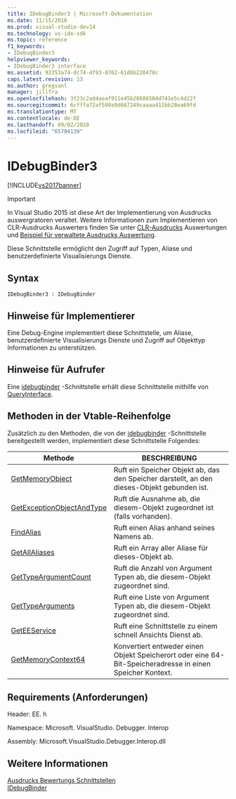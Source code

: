 ```yaml
---
title: IDebugBinder3 | Microsoft-Dokumentation
ms.date: 11/15/2016
ms.prod: visual-studio-dev14
ms.technology: vs-ide-sdk
ms.topic: reference
f1_keywords:
- IDebugBinder3
helpviewer_keywords:
- IDebugBinder3 interface
ms.assetid: 92353a74-dc74-4f93-8762-61d6b220478c
caps.latest.revision: 13
ms.author: gregvanl
manager: jillfra
ms.openlocfilehash: 3f23c2ad4aeaf911e45b28686584d741e5c4d22f
ms.sourcegitcommit: 6cfffa72af599a9d667249caaaa411bb28ea69fd
ms.translationtype: MT
ms.contentlocale: de-DE
ms.lasthandoff: 09/02/2020
ms.locfileid: "65704139"
---
```

# <a name="idebugbinder3"></a>IDebugBinder3
[!INCLUDE[vs2017banner](../../../includes/vs2017banner.md)]

> [!IMPORTANT]
> In Visual Studio 2015 ist diese Art der Implementierung von Ausdrucks auswergratoren veraltet. Weitere Informationen zum Implementieren von CLR-Ausdrucks Auswerters finden Sie unter [CLR-Ausdrucks](https://github.com/Microsoft/ConcordExtensibilitySamples/wiki/CLR-Expression-Evaluators) Auswertungen und [Beispiel für verwaltete Ausdrucks Auswertung](https://github.com/Microsoft/ConcordExtensibilitySamples/wiki/Managed-Expression-Evaluator-Sample).  
  
 Diese Schnittstelle ermöglicht den Zugriff auf Typen, Aliase und benutzerdefinierte Visualisierungs Dienste.  
  
## <a name="syntax"></a>Syntax  
  
```  
IDebugBinder3 : IDebugBinder  
```  
  
## <a name="notes-for-implementers"></a>Hinweise für Implementierer  
 Eine Debug-Engine implementiert diese Schnittstelle, um Aliase, benutzerdefinierte Visualisierungs Dienste und Zugriff auf Objekttyp Informationen zu unterstützen.  
  
## <a name="notes-for-callers"></a>Hinweise für Aufrufer  
 Eine [idebugbinder](../../../extensibility/debugger/reference/idebugbinder.md) -Schnittstelle erhält diese Schnittstelle mithilfe von [QueryInterface](https://msdn.microsoft.com/library/62fce95e-aafa-4187-b50b-e6611b74c3b3).  
  
## <a name="methods-in-vtable-order"></a>Methoden in der Vtable-Reihenfolge  
 Zusätzlich zu den Methoden, die von der [idebugbinder](../../../extensibility/debugger/reference/idebugbinder.md) -Schnittstelle bereitgestellt werden, implementiert diese Schnittstelle Folgendes:  
  
|Methode|BESCHREIBUNG|  
|------------|-----------------|  
|[GetMemoryObject](../../../extensibility/debugger/reference/idebugbinder3-getmemoryobject.md)|Ruft ein Speicher Objekt ab, das den Speicher darstellt, an den dieses-Objekt gebunden ist.|  
|[GetExceptionObjectAndType](../../../extensibility/debugger/reference/idebugbinder3-getexceptionobjectandtype.md)|Ruft die Ausnahme ab, die diesem-Objekt zugeordnet ist (falls vorhanden).|  
|[FindAlias](../../../extensibility/debugger/reference/idebugbinder3-findalias.md)|Ruft einen Alias anhand seines Namens ab.|  
|[GetAllAliases](../../../extensibility/debugger/reference/idebugbinder3-getallaliases.md)|Ruft ein Array aller Aliase für dieses-Objekt ab.|  
|[GetTypeArgumentCount](../../../extensibility/debugger/reference/idebugbinder3-gettypeargumentcount.md)|Ruft die Anzahl von Argument Typen ab, die diesem-Objekt zugeordnet sind.|  
|[GetTypeArguments](../../../extensibility/debugger/reference/idebugbinder3-gettypearguments.md)|Ruft eine Liste von Argument Typen ab, die diesem-Objekt zugeordnet sind.|  
|[GetEEService](../../../extensibility/debugger/reference/idebugbinder3-geteeservice.md)|Ruft eine Schnittstelle zu einem schnell Ansichts Dienst ab.|  
|[GetMemoryContext64](../../../extensibility/debugger/reference/idebugbinder3-getmemorycontext64.md)|Konvertiert entweder einen Objekt Speicherort oder eine 64-Bit-Speicheradresse in einen Speicher Kontext.|  
  
## <a name="requirements"></a>Requirements (Anforderungen)  
 Header: EE. h  
  
 Namespace: Microsoft. VisualStudio. Debugger. Interop  
  
 Assembly: Microsoft.VisualStudio.Debugger.Interop.dll  
  
## <a name="see-also"></a>Weitere Informationen  
 [Ausdrucks Bewertungs Schnittstellen](../../../extensibility/debugger/reference/expression-evaluation-interfaces.md)   
 [IDebugBinder](../../../extensibility/debugger/reference/idebugbinder.md)
